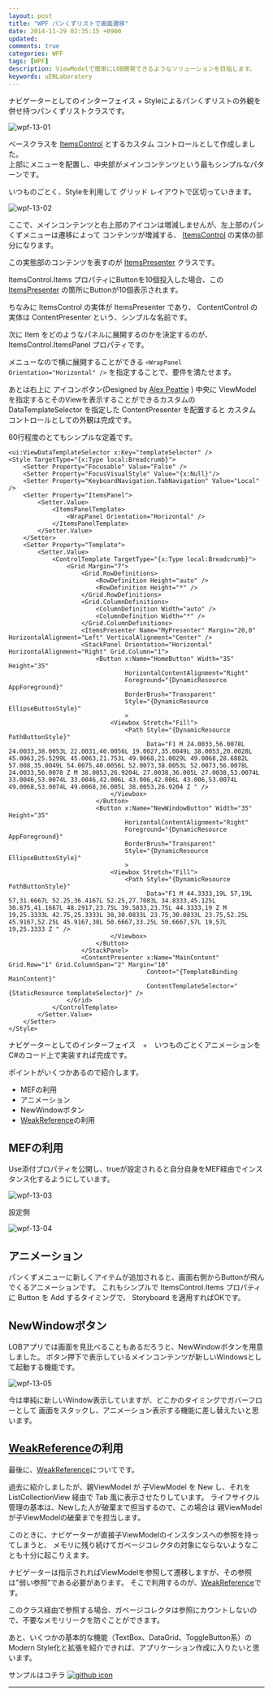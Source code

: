 ```yaml
---
layout: post
title: "WPF パンくずリストで画面遷移"
date: 2014-11-29 02:35:15 +0900
updated: 
comments: true
categories: WPF
tags: [WPF]
description: ViewModelで簡単にLOB開発できるようなソリューションを目指します。
keywords: uENLaboratory
---
```



ナビゲーターとしてのインターフェイス + Styleによるパンくずリストの外観を
併せ持つパンくずリストクラスです。


![wpf-13-01]


<!-- more -->


ベースクラスを [ItemsControl] とするカスタム コントロールとして作成しました。  
上部にメニューを配置し、中央部がメインコンテンツという最もシンプルなパターンです。

いつものごとく、Styleを利用して グリッド レイアウトで区切っていきます。


![wpf-13-02]


ここで、メインコンテンツと右上部のアイコンは増減しませんが、左上部のパンくずメニューは遷移によって
コンテンツが増減する、 [ItemsControl] の実体の部分になります。


この実態部のコンテンツを表すのが [ItemsPresenter] クラスです。


ItemsControl.Items プロパティにButtonを10個投入した場合、この [ItemsPresenter] の箇所にButtonが10個表示されます。


ちなみに ItemsControl の実体が ItemsPresenter であり、
ContentControl の実体は ContentPresenter という、シンプルな名前です。


次に Item をどのようなパネルに展開するのかを決定するのが、 ItemsControl.ItemsPanel プロパティです。

メニューなので横に展開することができる `<WrapPanel Orientation="Horizontal" />` を指定することで、要件を満たせます。


あとは右上に アイコンボタン(Designed by [Alex Peattie] )
中央に ViewModel を指定するとそのViewを表示することができるカスタムの DataTemplateSelector 
を指定した ContentPresenter を配置すると カスタム コントロールとしての外観は完成です。


60行程度のとてもシンプルな定義です。


```
<ui:ViewDataTemplateSelector x:Key="templateSelector" />
<Style TargetType="{x:Type local:Breadcrumb}">
    <Setter Property="Focusable" Value="False" />
    <Setter Property="FocusVisualStyle" Value="{x:Null}"/>
    <Setter Property="KeyboardNavigation.TabNavigation" Value="Local" />
    <Setter Property="ItemsPanel">
        <Setter.Value>
            <ItemsPanelTemplate>
                <WrapPanel Orientation="Horizontal" />
            </ItemsPanelTemplate>
        </Setter.Value>
    </Setter>
    <Setter Property="Template">
        <Setter.Value>
            <ControlTemplate TargetType="{x:Type local:Breadcrumb}">
                <Grid Margin="7">
                    <Grid.RowDefinitions>
                        <RowDefinition Height="auto" />
                        <RowDefinition Height="*" />
                    </Grid.RowDefinitions>
                    <Grid.ColumnDefinitions>
                        <ColumnDefinition Width="auto" />
                        <ColumnDefinition Width="*" />
                    </Grid.ColumnDefinitions>
                    <ItemsPresenter Name="MyPresenter" Margin="20,0" HorizontalAlignment="Left" VerticalAlignment="Center" />
                    <StackPanel Orientation="Horizontal" HorizontalAlignment="Right" Grid.Column="1">
                        <Button x:Name="HomeButton" Width="35" Height="35" 
                                HorizontalContentAlignment="Right"
                                Foreground="{DynamicResource AppForeground}"
                                BorderBrush="Transparent"
                                Style="{DynamicResource EllipseButtonStyle}" 
                                >
                            <Viewbox Stretch="Fill">
                                <Path Style="{DynamicResource PathButtonStyle}"
                                      Data="F1 M 24.0033,56.0078L 24.0033,38.0053L 22.0031,40.0056L 19.0027,35.0049L 38.0053,20.0028L 45.0063,25.5299L 45.0063,21.753L 49.0068,21.0029L 49.0068,28.6882L 57.008,35.0049L 54.0075,40.0056L 52.0073,38.0053L 52.0073,56.0078L 24.0033,56.0078 Z M 38.0053,26.9204L 27.0038,36.005L 27.0038,53.0074L 33.0046,53.0074L 33.0046,42.006L 43.006,42.006L 43.006,53.0074L 49.0068,53.0074L 49.0068,36.005L 38.0053,26.9204 Z " />
                            </Viewbox>
                        </Button>
                        <Button x:Name="NewWindowButton" Width="35" Height="35" 
                                HorizontalContentAlignment="Right"
                                Foreground="{DynamicResource AppForeground}"
                                BorderBrush="Transparent"
                                Style="{DynamicResource EllipseButtonStyle}" 
                                >
                            <Viewbox Stretch="Fill">
                                <Path Style="{DynamicResource PathButtonStyle}"
                                      Data="F1 M 44.3333,19L 57,19L 57,31.6667L 52.25,36.4167L 52.25,27.7083L 34.8333,45.125L 30.875,41.1667L 48.2917,23.75L 39.5833,23.75L 44.3333,19 Z M 19,25.3333L 42.75,25.3333L 38,30.0833L 23.75,30.0833L 23.75,52.25L 45.9167,52.25L 45.9167,38L 50.6667,33.25L 50.6667,57L 19,57L 19,25.3333 Z " />
                            </Viewbox>
                        </Button>
                    </StackPanel>
                    <ContentPresenter x:Name="MainContent" Grid.Row="1" Grid.ColumnSpan="2" Margin="10"
                                      Content="{TemplateBinding MainContent}"
                                      ContentTemplateSelector="{StaticResource templateSelector}" />
                </Grid>
            </ControlTemplate>
        </Setter.Value>
    </Setter>
</Style>

```


ナビゲーターとしてのインターフェイス　+　いつものごとくアニメーションをC#のコード上で実装すれば完成です。

ポイントがいくつかあるので紹介します。


 + MEFの利用
 + アニメーション
 + NewWindowボタン
 + [WeakReference]の利用


MEFの利用
---
Use添付プロパティを公開し、trueが設定されると自分自身をMEF経由でインスタンス化するようにしています。


![wpf-13-03]


設定側

![wpf-13-04]



アニメーション
---
パンくずメニューに新しくアイテムが追加されると、画面右側からButtonが飛んでくるアニメーションです。
これもシンプルで ItemsControl.Items プロパティ に Button を Add するタイミングで、 Storyboard を適用すればOKです。



NewWindowボタン
---
LOBアプリでは画面を見比べることもあるだろうと、NewWindowボタンを用意しました。
ボタン押下で表示しているメインコンテンツが新しいWindowsとして起動する機能です。


![wpf-13-05]


今は単純に新しいWindow表示していますが、どこかのタイミングでガバーフローとして
画面をスタックし、アニメーション表示する機能に差し替えたいと思います。




[WeakReference]の利用
---


最後に、[WeakReference]についてです。

過去に紹介しましたが、親ViewModel が 子ViewModel を New し、それを ListCollectionView 経由で Tab 風に表示させたりしています。
ライフサイクル管理の基本は、Newした人が破棄まで担当するので、この場合は 親ViewModel が子ViewModelの破棄までを担当します。

このときに、ナビゲーターが直接子ViewModelのインスタンスへの参照を持ってしまうと、
メモリに残り続けてガベージコレクタの対象にならないようなことも十分に起こりえます。


ナビゲーターは指示されればViewModelを参照して遷移しますが、その参照は"弱い参照"である必要があります。
そこで利用するのが、[WeakReference]です。


このクラス経由で参照する場合、ガベージコレクタは参照にカウントしないので、不要なメモリリークを防ぐことができます。


あと、いくつかの基本的な機能（TextBox、DataGrid、ToggleButton系）のModern Style化と拡張を紹介できれば、アプリケーション作成に入りたいと思います。


サンプルはコチラ
<a href="https://github.com/s-ueno/uENLab" rel="tooltip" title="uENLab">
  <img class="social_icon" alt="github icon" src="http://s-ueno.github.io/images/glyphicons_381_github.png">
</a>



---
[ItemsControl]:http://msdn.microsoft.com/ja-jp/library/system.windows.controls.itemscontrol.aspx
[ItemsPresenter]:http://msdn.microsoft.com/ja-jp/library/system.windows.controls.itemspresenter.aspx
[Alex Peattie]:http://modernuiicons.com/
[WeakReference]:http://msdn.microsoft.com/ja-jp/library/system.weakreference.aspx
[MEF]:http://msdn.microsoft.com/ja-jp/library/dd460648.aspx

[wpf-13-01]:http://s-ueno.github.io/images/wpf-13-01.png
[wpf-13-02]:http://s-ueno.github.io/images/wpf-13-02.png
[wpf-13-03]:http://s-ueno.github.io/images/wpf-13-03.png
[wpf-13-04]:http://s-ueno.github.io/images/wpf-13-04.png
[wpf-13-05]:http://s-ueno.github.io/images/wpf-13-05.png


